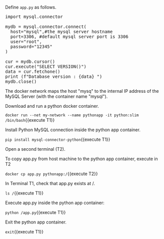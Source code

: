 

Define `app.py` as follows.
<pre class="file" data-filename="app.py" data-target="replace">
import mysql.connector

mydb = mysql.connector.connect(
  host="mysql",#the mysql server hostname
  port=3306, #default mysql server port is 3306
  user="root",
  password="12345"
)

cur = mydb.cursor()
cur.execute("SELECT VERSION()")
data = cur.fetchone()
print (f"Database version : {data} ")
mydb.close()
</pre>

 The docker network maps the host "mysq" to the internal IP address of the MySQL Server (with the container name "mysql").


Download and run a python docker container.

`docker run --net my-network --name pythonapp -it python:slim /bin/bash`{{execute T1}}

Install Python MySQL connection inside the python app container.

`pip install mysql-connector-python`{{execute T1}}

Open a second terminal (T2). 

To copy app.py from host machine to the python app container, execute in T2 

`docker cp app.py pythonapp:/`{{execute T2}}

In Terminal T1, check that app.py exists at /.


`ls /`{{execute T1}}

Execute app.py inside the python app container:

`python /app.py`{{execute T1}}

Exit the python app container.

`exit`{{execute T1}}

